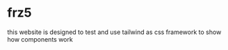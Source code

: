 # frz5
this website is designed to test and use tailwind as css framework
to show how components work
